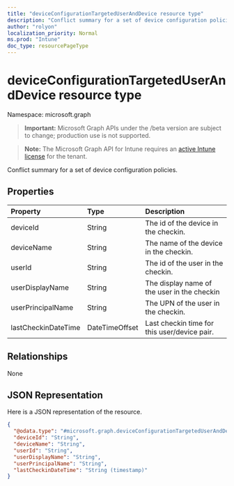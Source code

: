 ```yaml
---
title: "deviceConfigurationTargetedUserAndDevice resource type"
description: "Conflict summary for a set of device configuration policies."
author: "rolyon"
localization_priority: Normal
ms.prod: "Intune"
doc_type: resourcePageType
---
```


# deviceConfigurationTargetedUserAndDevice resource type

Namespace: microsoft.graph

> **Important:** Microsoft Graph APIs under the /beta version are subject to change; production use is not supported.

> **Note:** The Microsoft Graph API for Intune requires an [active Intune license](https://go.microsoft.com/fwlink/?linkid=839381) for the tenant.

Conflict summary for a set of device configuration policies.

## Properties
|Property|Type|Description|
|:---|:---|:---|
|deviceId|String|The id of the device in the checkin.|
|deviceName|String|The name of the device in the checkin.|
|userId|String|The id of the user in the checkin.|
|userDisplayName|String|The display name of the user in the checkin|
|userPrincipalName|String|The UPN of the user in the checkin.|
|lastCheckinDateTime|DateTimeOffset|Last checkin time for this user/device pair.|

## Relationships
None

## JSON Representation
Here is a JSON representation of the resource.
<!-- {
  "blockType": "resource",
  "@odata.type": "microsoft.graph.deviceConfigurationTargetedUserAndDevice"
}
-->
``` json
{
  "@odata.type": "#microsoft.graph.deviceConfigurationTargetedUserAndDevice",
  "deviceId": "String",
  "deviceName": "String",
  "userId": "String",
  "userDisplayName": "String",
  "userPrincipalName": "String",
  "lastCheckinDateTime": "String (timestamp)"
}
```



